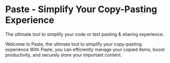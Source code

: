 # Paste - Simplify Your Copy-Pasting Experience
The ultimate tool to simplify your code or text pasting &amp; sharing experience.

Welcome to Paste, the ultimate tool to simplify your copy-pasting experience With Paste, you can efficiently manage your copied items, boost productivity, and securely store your important content.
 
